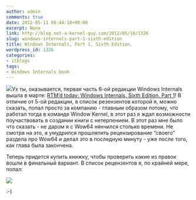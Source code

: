 ```yaml
---
author: admin
comments: true
date: 2012-05-11 06:44:18+00:00
excerpt: None
link: http://blog.not-a-kernel-guy.com/2012/05/10/1326
slug: windows-internals-part-1-sixth-edition
title: Windows Internals, Part 1, Sixth Edition.
wordpress_id: 1326
categories:
- itblogs
tags:
- Windows Internals book
---
```


[![](http://blog.not-a-kernel-guy.com/wp-content/uploads/2012/05/windows_internals_6_part1.jpg)](http://blogs.msdn.com/b/microsoft_press/archive/2012/03/14/rtm-d-today-windows-internals-sixth-edition-part-1.aspx)Ух ты, оказывается, первая часть 6-ой редакции Windows Internals вышла в марте: [RTM’d today: Windows Internals, Sixth Edition, Part 1](http://blogs.msdn.com/b/microsoft_press/archive/2012/03/14/rtm-d-today-windows-internals-sixth-edition-part-1.aspx)! В отличие от 5-ой редакции, в список резензентов которой я, можно сказать, попал просто за компанию - главным образом потому, что работал тогда в команде Window Kernel, в этот раз я ждал возможности поучаствовать в создании книги с нетерпением. В этот раз мне было что сказать - не даром я с Wow64 нянчился столько времени. Не смотря на это, я умудрился прошляпить рецензирование “своего” раздела про Wow64 и делал это в последную минуту - уже после того, как глава была закончена.

Теперь придется купить книжку, чтобы проверить какие из правок вошли в финальный вариант. В список рецензентов я, по крайней мере, попал:

[![](http://blog.not-a-kernel-guy.com/wp-content/uploads/2012/05/windows_internals_acknowledgments.jpg)](http://blog.not-a-kernel-guy.com/wp-content/uploads/2012/05/windows_internals_acknowledgments.jpg)

:-)
